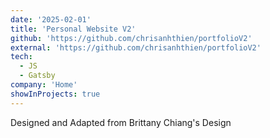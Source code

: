 ```yaml
---
date: '2025-02-01'
title: 'Personal Website V2'
github: 'https://github.com/chrisanhthien/portfolioV2'
external: 'https://github.com/chrisanhthien/portfolioV2'
tech:
  - JS
  - Gatsby
company: 'Home'
showInProjects: true
---
```


Designed and Adapted from Brittany Chiang's Design
